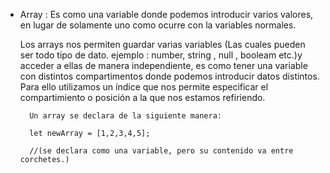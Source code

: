 * Array : Es como una variable donde podemos introducir varios valores, en lugar de solamente uno como ocurre con la variables normales.

    Los arrays nos permiten guardar varias variables (Las cuales pueden ser todo tipo de dato. ejemplo : number, string , null , booleam etc.)y acceder a ellas de manera independiente, es como tener una variable con distintos compartimentos donde podemos introducir datos distintos. Para ello utilizamos un índice que nos permite especificar el compartimiento o posición a la que nos estamos refiriendo.

        Un array se declara de la siguiente manera:

        let newArray = [1,2,3,4,5];
        
        //(se declara como una variable, pero su contenido va entre corchetes.)